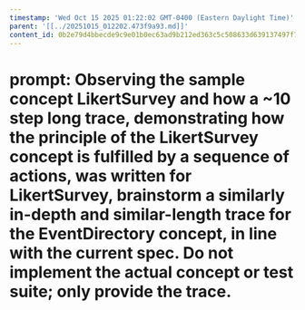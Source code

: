 ```yaml
---
timestamp: 'Wed Oct 15 2025 01:22:02 GMT-0400 (Eastern Daylight Time)'
parent: '[[../20251015_012202.473f9a93.md]]'
content_id: 0b2e79d4bbecde9c9e01b0ec63ad9b212ed363c5c508633d639137497f7d9788
---
```


# prompt: Observing the sample concept LikertSurvey and how a ~10 step long trace, demonstrating how the principle of the LikertSurvey concept is fulfilled by a sequence of actions, was written for LikertSurvey, brainstorm a similarly in-depth and similar-length trace for the EventDirectory concept, in line with the current spec. Do not implement the actual concept or test suite; only provide the trace.
